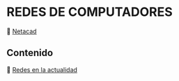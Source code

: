 # REDES DE COMPUTADORES
:link: [Netacad](https://contenthub.netacad.com/)
## Contenido

:link: [Redes en la actualidad](introduccion.md)